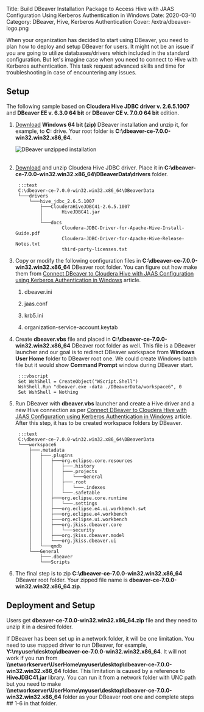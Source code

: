 Title: Build DBeaver Installation Package to Access Hive with JAAS Configuration Using Kerberos Authentication in Windows
Date: 2020-03-10
Category: DBeaver, Hive, Kerberos Authentication
Cover: /extra/dbeaver-logo.png

When your organization has decided to start using DBeaver, you need to plan how to deploy and setup DBeaver for users. It might not be an issue if you are going to utilize databases/drivers which included in the standard configuration. But let's imagine case when you need to connect to Hive with Kerberos authentication. This task request advanced skills and time for troubleshooting in case of encountering any issues.

## Setup

The following sample based on **Cloudera Hive JDBC driver v. 2.6.5.1007** and **DBeaver EE v. 6.3.0 64 bit** or **DBeaver CE v. 7.0.0 64 bit** edition.

1. [Download](https://dbeaver.io/download) **Windows 64 bit (zip)** DBeaver installation and unzip it, for example, to **C:** drive. Your root folder is **C:\dbeaver-ce-7.0.0-win32.win32.x86_64**.

    ![DBeaver unzipped installation]({static}/images/build-dbeaver-installation-package-to-access-hive-with-jaas-configuration-using-kerberos-authentication-in-windows/dbeaver-unzipped-installation.png)</br></br>
        
2. [Download](https://www.cloudera.com/downloads/connectors/hive/jdbc/2-6-5.html) and unzip Cloudera Hive JDBC driver. Place it in **C:\dbeaver-ce-7.0.0-win32.win32.x86_64\DBeaverData\drivers** folder.

        :::text
        C:\dbeaver-ce-7.0.0-win32.win32.x86_64\DBeaverData
        └───drivers
            └───hive_jdbc_2.6.5.1007
                ├───ClouderaHiveJDBC41-2.6.5.1007
                │       HiveJDBC41.jar
                │
                └───docs
                        Cloudera-JDBC-Driver-for-Apache-Hive-Install-Guide.pdf
                        Cloudera-JDBC-Driver-for-Apache-Hive-Release-Notes.txt
                        third-party-licenses.txt

3. Copy or modify the following configuration files in **C:\dbeaver-ce-7.0.0-win32.win32.x86_64** DBeaver root folder. You can figure out how make them from [Connect DBeaver to Cloudera Hive with JAAS Configuration using Kerberos Authentication in Windows]({filename}/articles/connect-dbeaver-to-hive-with-jaas-configuration-using-kerberos-authentication-in-windows.md) article.

    1) dbeaver.ini

    2) jaas.conf

    3) krb5.ini

    4) organization-service-account.keytab

4. Create **dbeaver.vbs** file and placed in **C:\dbeaver-ce-7.0.0-win32.win32.x86_64** DBeaver root folder as well. This file is a DBeaver launcher and our goal is to redirect DBeaver workspace from **Windows User Home** folder to DBeaver root one. We could create Windows batch file but it would show **Command Prompt** window during DBeaver start.

        :::vbscript
        Set WshShell = CreateObject("WScript.Shell")
        WshShell.Run "dbeaver.exe -data ./DBeaverData/workspace6", 0
        Set WshShell = Nothing

5. Run DBeaver with **dbeaver.vbs** launcher and create a Hive driver and a new Hive connection as per [Connect DBeaver to Cloudera Hive with JAAS Configuration using Kerberos Authentication in Windows]({filename}/articles/connect-dbeaver-to-hive-with-jaas-configuration-using-kerberos-authentication-in-windows.md) article. After this step, it has to be created workspace folders by DBeaver.

        :::text
        C:\dbeaver-ce-7.0.0-win32.win32.x86_64\DBeaverData
        └───workspace6
            ├───.metadata
            │   ├───.plugins
            │   │   ├───org.eclipse.core.resources
            │   │   │   ├───.history
            │   │   │   ├───.projects
            │   │   │   │   └───General
            │   │   │   ├───.root
            │   │   │   │   └───.indexes
            │   │   │   └───.safetable
            │   │   ├───org.eclipse.core.runtime
            │   │   │   └───.settings
            │   │   ├───org.eclipse.e4.ui.workbench.swt
            │   │   ├───org.eclipse.e4.workbench
            │   │   ├───org.eclipse.ui.workbench
            │   │   ├───org.jkiss.dbeaver.core
            │   │   │   └───security
            │   │   ├───org.jkiss.dbeaver.model
            │   │   └───org.jkiss.dbeaver.ui
            │   └───qmdb
            └───General
                ├───.dbeaver
                └───Scripts

6. The final step is to zip **C:\dbeaver-ce-7.0.0-win32.win32.x86_64** DBeaver root folder. Your zipped file name is **dbeaver-ce-7.0.0-win32.win32.x86_64.zip**.

## Deployment and Setup

Users get **dbeaver-ce-7.0.0-win32.win32.x86_64.zip** file and they need to unzip it in a desired folder. 

If DBeaver has been set up in a network folder, it will be one limitation. You need to use mapped driver to run DBeaver, for example, **Y:\myuser\desktop\dbeaver-ce-7.0.0-win32.win32.x86_64**. It will not work if you run from **\\\networkserver\UserHome\myuser\desktop\dbeaver-ce-7.0.0-win32.win32.x86_64** folder. This limitation is caused by a reference to **HiveJDBC41.jar** library. You can run it from a network folder with UNC path but you need to make **\\\networkserver\UserHome\myuser\desktop\dbeaver-ce-7.0.0-win32.win32.x86_64** folder as your DBeaver root one and complete steps ## 1-6 in that folder.
